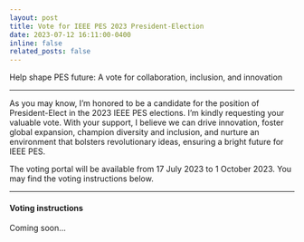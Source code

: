 ```yaml
---
layout: post
title: Vote for IEEE PES 2023 President-Election
date: 2023-07-12 16:11:00-0400
inline: false
related_posts: false
---
```


Help shape PES future: A vote for collaboration, inclusion, and innovation

***

As you may know, I’m honored to be a candidate for the position of President-Elect in the 2023 IEEE PES elections. I’m kindly requesting your valuable vote. With your support, I believe we can drive innovation, foster global expansion, champion diversity and inclusion, and nurture an environment that bolsters revolutionary ideas, ensuring a bright future for IEEE PES.

The voting portal will be available from 17 July 2023 to 1 October 2023. You may find the voting instructions below.

***

#### Voting instructions

Coming soon...
